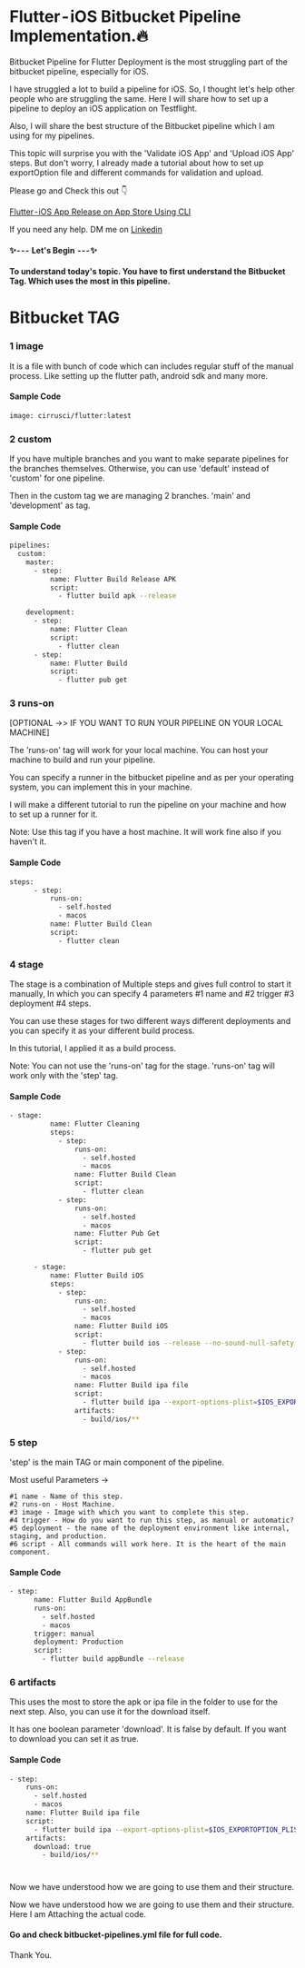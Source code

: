 
# Flutter - iOS Bitbucket Pipeline Implementation.🔥

Bitbucket Pipeline for Flutter Deployment is the most struggling part of the bitbucket pipeline, especially for iOS.

I have struggled a lot to build a pipeline for iOS. So, I thought let's help other people who are struggling the same.
Here I will share how to set up a pipeline to deploy an iOS application on Testflight.

Also, I will share the best structure of the Bitbucket pipeline which I am using for my pipelines.

This topic will surprise you with the 'Validate iOS App' and 'Upload iOS App' steps.
But don't worry, I already made a tutorial about how to set up exportOption file and different commands for validation and upload.

Please go and Check this out 👇

[Flutter - iOS App Release on App Store Using CLI](https://medium.com/@parthg500/flutter-ios-app-release-on-app-store-using-cli-f15ff3910148)

If you need any help. DM me on [Linkedin](https://www.linkedin.com/in/parth-gupta-/)

#### ✨ - - -  Let's Begin  - - - ✨

#### To understand today's topic. You have to first understand the Bitbucket Tag. Which uses the most in this pipeline.

# Bitbucket TAG

### 1 image

It is a file with bunch of code which can includes regular stuff of the manual process. Like setting up the flutter path, android sdk and many more.

#### Sample Code
```bash
image: cirrusci/flutter:latest
```

### 2 custom

If you have multiple branches and you want to make separate pipelines for the branches themselves.
Otherwise, you can use 'default' instead of 'custom' for one pipeline.

Then in the custom tag we are managing 2 branches. 'main' and 'development' as tag.

#### Sample Code
```bash
pipelines:
  custom:
    master:
      - step:
          name: Flutter Build Release APK
          script:
            - flutter build apk --release

    development:
      - step:
          name: Flutter Clean
          script:
            - flutter clean
      - step:
          name: Flutter Build
          script:
            - flutter pub get
```

### 3 runs-on
[OPTIONAL ->> IF YOU WANT TO RUN YOUR PIPELINE ON YOUR LOCAL MACHINE]

The 'runs-on' tag will work for your local machine. You can host your machine to build and run your pipeline.

You can specify a runner in the bitbucket pipeline and as per your operating system, you can implement this in your machine.

I will make a different tutorial to run the pipeline on your machine and how to set up a runner for it.

Note: Use this tag if you have a host machine. It will work fine also if you haven't it.

#### Sample Code
```bash
steps:
      - step:
          runs-on:
            - self.hosted
            - macos
          name: Flutter Build Clean
          script:
            - flutter clean
```


### 4 stage

The stage is a combination of Multiple steps and gives full control to start it manually, In which you can specify 4 parameters #1 name and #2 trigger #3 deployment #4 steps.

You can use these stages for two different ways different deployments and you can specify it as your different build process.

In this tutorial, I applied it as a build process.

Note: You can not use the 'runs-on' tag for the stage. 'runs-on' tag will work only with the 'step' tag.

#### Sample Code

```bash
- stage:
          name: Flutter Cleaning
          steps:
            - step:
                runs-on:
                  - self.hosted
                  - macos
                name: Flutter Build Clean
                script:
                  - flutter clean
            - step:
                runs-on:
                  - self.hosted
                  - macos
                name: Flutter Pub Get
                script:
                  - flutter pub get

      - stage:
          name: Flutter Build iOS
          steps:
            - step:
                runs-on:
                  - self.hosted
                  - macos
                name: Flutter Build iOS
                script:
                  - flutter build ios --release --no-sound-null-safety
            - step:
                runs-on:
                  - self.hosted
                  - macos
                name: Flutter Build ipa file
                script:
                  - flutter build ipa --export-options-plist=$IOS_EXPORTOPTION_PLIST_FILE --no-sound-null-safety
                artifacts:
                  - build/ios/**
```

### 5 step

'step' is the main TAG or main component of the pipeline.

Most useful Parameters ->

    #1 name - Name of this step.
    #2 runs-on - Host Machine.
    #3 image - Image with which you want to complete this step.
    #4 trigger - How do you want to run this step, as manual or automatic?
    #5 deployment - the name of the deployment environment like internal, staging, and production.
    #6 script - All commands will work here. It is the heart of the main component.

#### Sample Code
```bash
- step:
      name: Flutter Build AppBundle
      runs-on:
        - self.hosted
        - macos
      trigger: manual
      deployment: Production
      script:
        - flutter build appBundle --release
```

### 6 artifacts

This uses the most to store the apk or ipa file in the folder to use for the next step. Also, you can use it for the download itself.

It has one boolean parameter 'download'. It is false by default. If you want to download you can set it as true.

#### Sample Code

```bash
- step:
    runs-on:
      - self.hosted
      - macos
    name: Flutter Build ipa file
    script:
      - flutter build ipa --export-options-plist=$IOS_EXPORTOPTION_PLIST_FILE --no-sound-null-safety
    artifacts:
      download: true
        - build/ios/**
```

# 

Now we have understood how we are going to use them and their structure.

Now we have understood how we are going to use them and their structure. Here I am Attaching the actual code.

#### Go and check bitbucket-pipelines.yml file for full code.

Thank You.
